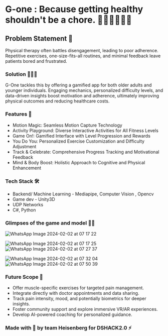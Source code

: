 # G-one : Because getting healthy shouldn't be a chore. 🏃🏼‍♂️🏃🏼‍♀️

## Problem Statement 🦾
Physical therapy often battles disengagement, leading to poor adherence. Repetitive exercises, one-size-fits-all routines, and minimal feedback leave patients bored and frustrated. 

### Solution ⛹🏼‍♂️
G-One tackles this by offering a gamified app for both older adults and younger individuals. Engaging mechanics, personalized difficulty levels, and data-driven insights boost motivation and adherence, ultimately improving physical outcomes and reducing healthcare costs.

### Features 👾

- Motion Magic: Seamless Motion Capture Technology
- Activity Playground: Diverse Interactive Activities for All Fitness Levels
- Game On!: Gamified Interface with Level Progression and Rewards
- You Do You: Personalized Exercise Customization and Difficulty Adjustment
- Track & Celebrate: Comprehensive Progress Tracking and Motivational Feedback
- Mind & Body Boost: Holistic Approach to Cognitive and Physical Enhancement

### Tech Stack 🛠

- Backend/ Machine Learning - Mediapipe, Computer Vision , Opencv
- Game dev - Unity3D
- UDP Networks
- C#, Python
  
### Glimpses of the game and model 💪🏼
![WhatsApp Image 2024-02-02 at 07 17 22](https://github.com/mkswagger/G.ONE_DS-Hack/assets/34826479/18e85b3d-e93c-4fa7-a23e-30c0713e40fe)

![WhatsApp Image 2024-02-02 at 07 17 25](https://github.com/mkswagger/G.ONE_DS-Hack/assets/34826479/79dad06a-6888-45e7-824a-08a94eb67049)
![WhatsApp Image 2024-02-02 at 07 27 37](https://github.com/mkswagger/G.ONE_DS-Hack/assets/34826479/84b934d2-4475-4ed4-9ce2-de3a3374c191)

![WhatsApp Image 2024-02-02 at 07 32 04](https://github.com/mkswagger/G.ONE_DS-Hack/assets/34826479/fd3a2977-0e02-42ff-9c12-2149cefc12dd)
![WhatsApp Image 2024-02-02 at 07 50 39](https://github.com/mkswagger/G.ONE_DS-Hack/assets/34826479/2afb3fa5-ec5e-4c53-a073-e152ae5a98fe)

### Future Scope 🔬

- Offer muscle-specific exercises for targeted pain management.
- Integrate directly with doctor appointments and data sharing.
- Track pain intensity, mood, and potentially biometrics for deeper insights.
- Foster community support and explore immersive VR/AR experiences.
- Develop AI-powered coaching for personalized guidance.



### Made with 💜 by team Heisenberg for DSHACK2.0 ⚡

